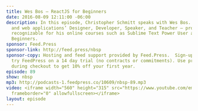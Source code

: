 ```yaml
---
title: Wes Bos — ReactJS for Beginners
date: 2016-08-09 12:11:00 -06:00
description: In this episode, Christopher Schmitt speaks with Wes Bos. Wes is a site
  and web applications’ Designer, Developer, Speaker, and Teacher — probably most
  recognizable for his online courses such as Sublime Text Power User and React For
  Beginners.
sponsor: Feed.Press
sponsor-link: http://feed.press/nbsp
sponsor-copy: Hosting and feed support provided by Feed.Press.  Sign-up today and
  try FeedPress on a 14 day trial (no contracts or commitments). Use promo code *nbsp*
  during checkout to get 10% off your first year.
episode: 89
show: nbsp
mp3: http://podcasts-1.feedpress.co/10609/nbsp-89.mp3
video: <iframe width="560" height="315" src="https://www.youtube.com/embed/Ww0nQJYvy9M"
  frameborder="0" allowfullscreen></iframe>
layout: episode
---
```



